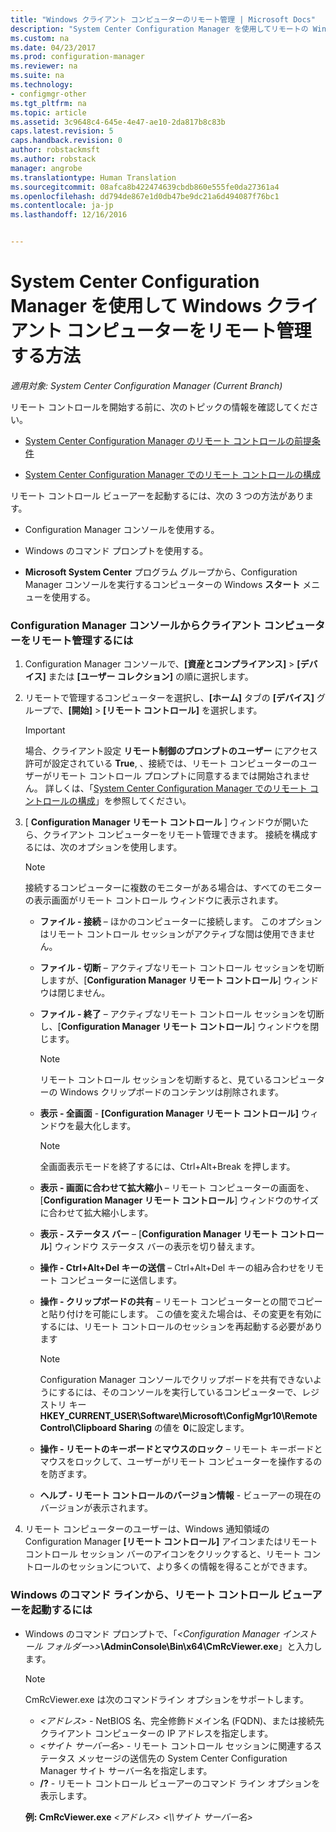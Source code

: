 ```yaml
---
title: "Windows クライアント コンピューターのリモート管理 | Microsoft Docs"
description: "System Center Configuration Manager を使用してリモートの Windows クライアント コンピューターを管理します。"
ms.custom: na
ms.date: 04/23/2017
ms.prod: configuration-manager
ms.reviewer: na
ms.suite: na
ms.technology:
- configmgr-other
ms.tgt_pltfrm: na
ms.topic: article
ms.assetid: 3c9648c4-645e-4e47-ae10-2da817b8c83b
caps.latest.revision: 5
caps.handback.revision: 0
author: robstackmsft
ms.author: robstack
manager: angrobe
ms.translationtype: Human Translation
ms.sourcegitcommit: 08afca8b422474639cbdb860e555fe0da27361a4
ms.openlocfilehash: dd794de867e1d0db47be9dc21a6d494087f76bc1
ms.contentlocale: ja-jp
ms.lasthandoff: 12/16/2016


---
```

# <a name="how-to-remotely-administer-a-windows-client-computer-by-using-system-center-configuration-manager"></a>System Center Configuration Manager を使用して Windows クライアント コンピューターをリモート管理する方法

*適用対象: System Center Configuration Manager (Current Branch)*

リモート コントロールを開始する前に、次のトピックの情報を確認してください。  

-   [System Center Configuration Manager のリモート コントロールの前提条件](../../../../core/clients/manage/remote-control/prerequisites-for-remote-control.md)  

-   [System Center Configuration Manager でのリモート コントロールの構成](../../../../core/clients/manage/remote-control/configuring-remote-control.md)  

リモート コントロール ビューアーを起動するには、次の 3 つの方法があります。  

-   Configuration Manager コンソールを使用する。  

-   Windows のコマンド プロンプトを使用する。  

-   **Microsoft System Center** プログラム グループから、Configuration Manager コンソールを実行するコンピューターの Windows **スタート** メニューを使用する。  

### <a name="to-remotely-administer-a-client-computer-from-the-configuration-manager-console"></a>Configuration Manager コンソールからクライアント コンピューターをリモート管理するには  

1.  Configuration Manager コンソールで、**[資産とコンプライアンス]** > **[デバイス]** または **[ユーザー コレクション]** の順に選択します。  

3.  リモートで管理するコンピューターを選択し、**[ホーム]** タブの **[デバイス]** グループで、**[開始]** > **[リモート コントロール]** を選択します。  

    > [!IMPORTANT]  
    >  場合、クライアント設定 **リモート制御のプロンプトのユーザー** にアクセス許可が設定されている **True**, 、接続では、リモート コンピューターのユーザーがリモート コントロール プロンプトに同意するまでは開始されません。 詳しくは、「[System Center Configuration Manager でのリモート コントロールの構成](../../../../core/clients/manage/remote-control/configuring-remote-control.md)」を参照してください。  

4.  [ **Configuration Manager リモート コントロール** ] ウィンドウが開いたら、クライアント コンピューターをリモート管理できます。 接続を構成するには、次のオプションを使用します。  

    > [!NOTE]  
    >  接続するコンピューターに複数のモニターがある場合は、すべてのモニターの表示画面がリモート コントロール ウィンドウに表示されます。  

    -   **ファイル - 接続** – ほかのコンピューターに接続します。 このオプションはリモート コントロール セッションがアクティブな間は使用できません。  

    -   **ファイル - 切断** – アクティブなリモート コントロール セッションを切断しますが、[**Configuration Manager リモート コントロール**] ウィンドウは閉じません。  

    -   **ファイル - 終了** – アクティブなリモート コントロール セッションを切断し、[**Configuration Manager リモート コントロール**] ウィンドウを閉じます。  

        > [!NOTE]  
        >  リモート コントロール セッションを切断すると、見ているコンピューターの Windows クリップボードのコンテンツは削除されます。  

    -   **表示 - 全画面** - **[Configuration Manager リモート コントロール]** ウィンドウを最大化します。  

        > [!NOTE]  
        >  全画面表示モードを終了するには、Ctrl+Alt+Break を押します。  

    -   **表示 - 画面に合わせて拡大縮小** – リモート コンピューターの画面を、[**Configuration Manager リモート コントロール**] ウィンドウのサイズに合わせて拡大縮小します。  

    -   **表示 - ステータス バー** – [**Configuration Manager リモート コントロール**] ウィンドウ ステータス バーの表示を切り替えます。  

    -   **操作 - Ctrl+Alt+Del キーの送信** – Ctrl+Alt+Del キーの組み合わせをリモート コンピューターに送信します。  

    -   **操作 - クリップボードの共有** – リモート コンピューターとの間でコピーと貼り付けを可能にします。 この値を変えた場合は、その変更を有効にするには、リモート コントロールのセッションを再起動する必要があります  

        > [!NOTE]  
        >  Configuration Manager コンソールでクリップボードを共有できないようにするには、そのコンソールを実行しているコンピューターで、レジストリ キー **HKEY_CURRENT_USER\Software\Microsoft\ConfigMgr10\Remote Control\Clipboard Sharing** の値を **0**に設定します。  

    -   **操作 - リモートのキーボードとマウスのロック** – リモート キーボードとマウスをロックして、ユーザーがリモート コンピューターを操作するのを防ぎます。  

    -   **ヘルプ - リモート コントロールのバージョン情報** - ビューアーの現在のバージョンが表示されます。  

5.  リモート コンピューターのユーザーは、Windows 通知領域の Configuration Manager **[リモート コントロール]** アイコンまたはリモート コントロール セッション バーのアイコンをクリックすると、リモート コントロールのセッションについて、より多くの情報を得ることができます。  

### <a name="to-start-the-remote-control-viewer-from-the-windows-command-line"></a>Windows のコマンド ラインから、リモート コントロール ビューアーを起動するには  

-   Windows のコマンド プロンプトで、「*<Configuration Manager インストール フォルダー>\>***\AdminConsole\Bin\x64\CmRcViewer.exe**」と入力します。  

    > [!NOTE]  
    >  CmRcViewer.exe は次のコマンドライン オプションをサポートします。  
    >   
    >  -   *<アドレス\>* - NetBIOS 名、完全修飾ドメイン名 (FQDN)、または接続先クライアント コンピューターの IP アドレスを指定します。  
    > -   *<サイト サーバー名\>* - リモート コントロール セッションに関連するステータス メッセージの送信先の System Center Configuration Manager サイト サーバー名を指定します。  
    > -   **/?** - リモート コントロール ビューアーのコマンド ライン オプションを表示します。  
    >   
    >  **例: CmRcViewer.exe** *<アドレス\>* *<\\\サイト サーバー名>*  

